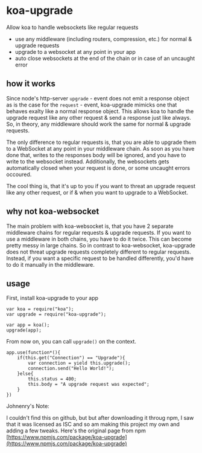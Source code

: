 koa-upgrade
===========

Allow koa to handle websockets like regular requests

- use any middleware (including routers, compression, etc.) for normal & upgrade requests
- upgrade to a websocket at any point in your app
- auto close websockets at the end of the chain or in case of an uncaught error

how it works
------------
Since node's http-server `upgrade` - event does not emit a response object as is the case for the `request` - event, koa-upgrade mimicks one that behaves exalty like a normal response object. This allows koa to handle the upgrade request like any other request & send a response just like always. So, in theory, any middleware should work the same for normal & upgrade requests.

The only difference to regular requests is, that you are able to upgrade them to a WebSocket at any point in your middleware chain. As soon as you have done that, writes to the responses body will be ignored, and you have to write to the websocket instead. Additionally, the websockets gets automatically closed when your request is done, or some uncaught errors occoured.

The cool thing is, that it's up to you if you want to threat an upgrade request like any other request, or if & when you want to upgrade to a WebSocket.

why not koa-websocket
---------------------
The main problem with koa-websocket is, that you have 2 separate middleware chains for regular requests & upgrade requests.
If you want to use a middleware in both chains, you have to do it twice. This can become pretty messy in large chains.
So in contrast to koa-websocket, koa-upgrade does not threat upgrade requests completely different to regular requests. Instead, if you want a specific request to be handled differently, you'd have to do it manually in the middleware.

usage
-----

First, install koa-upgrade to your app

```
var koa = require("koa");
var upgrade = require("koa-upgrade");

var app = koa();
upgrade(app);
```

From now on, you can call `upgrade()` on the context.

```
app.use(function*(){
	if(this.get("Connection") == "Upgrade"){
		var connection = yield this.upgrade();
		connection.send("Hello World!");
	}else{
		this.status = 400;
		this.body = "A upgrade request was expected";
	}
})
```

Johnenry's Note:

I couldn't find this on github, but but after downloading it throug npm, I saw that it was licensed as ISC and so am making this project my own and adding a few tweaks. Here's the original page from npm [https://www.npmjs.com/package/koa-upgrade](https://www.npmjs.com/package/koa-upgrade)
